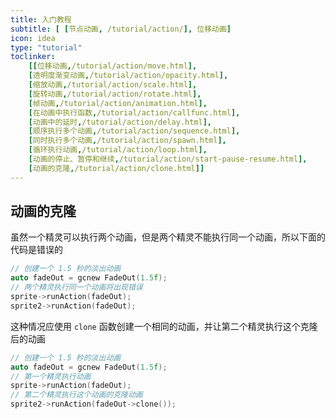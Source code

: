 ```yaml
---
title: 入门教程
subtitle: [ [节点动画, /tutorial/action/], 位移动画]
icon: idea
type: "tutorial"
toclinker: 
    [[位移动画,/tutorial/action/move.html],
    [透明度渐变动画,/tutorial/action/opacity.html],
    [缩放动画,/tutorial/action/scale.html],
    [旋转动画,/tutorial/action/rotate.html],
    [帧动画,/tutorial/action/animation.html],
    [在动画中执行函数,/tutorial/action/callfunc.html],
    [动画中的延时,/tutorial/action/delay.html],
    [顺序执行多个动画,/tutorial/action/sequence.html],
    [同时执行多个动画,/tutorial/action/spawn.html],
    [循环执行动画,/tutorial/action/loop.html],
    [动画的停止、暂停和继续,/tutorial/action/start-pause-resume.html],
    [动画的克隆,/tutorial/action/clone.html]]
---
```

## 动画的克隆

虽然一个精灵可以执行两个动画，但是两个精灵不能执行同一个动画，所以下面的代码是错误的

```cpp
// 创建一个 1.5 秒的淡出动画
auto fadeOut = gcnew FadeOut(1.5f);
// 两个精灵执行同一个动画将出现错误
sprite->runAction(fadeOut);
sprite2->runAction(fadeOut);
```

这种情况应使用 `clone` 函数创建一个相同的动画，并让第二个精灵执行这个克隆后的动画

```cpp
// 创建一个 1.5 秒的淡出动画
auto fadeOut = gcnew FadeOut(1.5f);
// 第一个精灵执行动画
sprite->runAction(fadeOut);
// 第二个精灵执行这个动画的克隆动画
sprite2->runAction(fadeOut->clone());
```